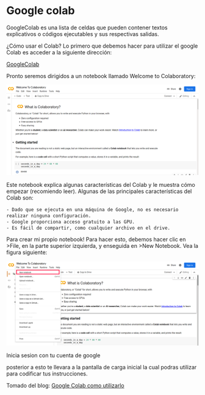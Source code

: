 # Google colab

GoogleColab es una lista de celdas que pueden contener textos explicativos o códigos ejecutables y sus respectivas salidas.

¿Cómo usar el Colab?
Lo primero que debemos hacer para utilizar el google Colab es acceder a la siguiente dirección:

[GoogleColab]([https://](https://colab.research.google.com/notebooks/intro.ipynb))

Pronto seremos dirigidos a un notebook llamado Welcome to Colaboratory:

![Pagina Inicio](./Assets/image.png)

Este notebook explica algunas características del Colab y le muestra cómo empezar (recomiendo leer). Algunas de las
principales características del Colab son:

    - Dado que se ejecuta en una máquina de Google, no es necesario realizar ninguna configuración.
    - Google proporciona acceso gratuito a las GPU.
    - Es fácil de compartir, como cualquier archivo en el drive.

Para crear mi propio notebook! Para hacer esto, debemos hacer clic en >File, en la parte superior izquierda, y enseguida
en >New Notebook. Vea la figura siguiente:

![nuevo notebook](./Assets/nuevo_noteBook.png)

Inicia sesion con tu cuenta de google

posterior a esto te llevara a la pantalla de carga inicial la cual podras utilizar para codificar tus instrucciones.

Tomado del blog: [Google Colab como utilizarlo](https://www.aluracursos.com/blog/google-colab-que-es-y-como-usarlo)
